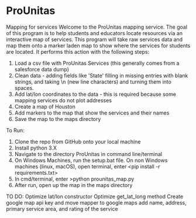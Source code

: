 # ProUnitas
Mapping for services
Welcome to the ProUnitas mapping service. The goal of this program is to help students and educators locate resources via an interactive map of services. This program will take raw services data and map them onto a marker laden map to show where the services for students are located. It performs this action with the following steps:
1. Load a csv file with ProUnitas Services (this generally comes from a salesforce data dump)
2. Clean data - adding fields like 'State' filling in missing entries with blank strings, and taking \n (new line characters) and turning them into spaces. 
3. Add lat/lon coordinates to the data - this is required because some mapping services do not plot addresses
4. Create a map of Houston
5. Add markers to the map that show the services and their names
6. Save the map to the maps directory


To Run:
1. Clone the repo from GitHub onto your local machine
2. Install python 3.X
3. Navigate to the directory ProUnitas in command line/terminal
4. On Windows Machines, run the setup.bat file. On non Windows machines (linux, macOS), open terminal, enter <pip install -r requirements.txt>
5. In cmd/terminal, enter >python prounitas_map.py
6. After run, open up the map in the maps directory


TO DO:
Optimize lat/lon constructor
Optimize get_lat_long method
Create google map api key and move mapper to google maps
add name, address, primary service area, and rating of the service
